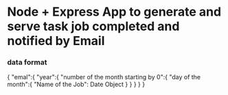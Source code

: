 # Node + Express App to generate and serve task job completed and notified by Email

### data format

{ "emal":{
"year":{
"number of the month starting by 0":{
"day of the month":{
"Name of the Job": Date Object
}
}
}
}
}
